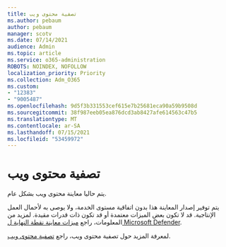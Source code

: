 ```yaml
---
title: تصفية محتوى ويب
ms.author: pebaum
author: pebaum
manager: scotv
ms.date: 07/14/2021
audience: Admin
ms.topic: article
ms.service: o365-administration
ROBOTS: NOINDEX, NOFOLLOW
localization_priority: Priority
ms.collection: Adm_O365
ms.custom:
- "12383"
- "9005487"
ms.openlocfilehash: 9d5f3b331553cef615e7b25681eca90a59b9508d
ms.sourcegitcommit: 38f987eeb05ea876dcd3ab8427afe614563c47b5
ms.translationtype: MT
ms.contentlocale: ar-SA
ms.lasthandoff: 07/15/2021
ms.locfileid: "53459972"
---
```

# <a name="web-content-filtering"></a>تصفية محتوى ويب

يتم حاليا معاينة محتوى ويب بشكل عام.

يتم توفير إصدار المعاينة هذا بدون اتفاقية مستوى الخدمة، ولا يوصى به لأحمال العمل الإنتاجية. قد لا تكون بعض الميزات معتمدة أو قد تكون ذات قدرات مقيدة. لمزيد من المعلومات، راجع [ميزات معاينة نقطة النهاية ل Microsoft Defender](/microsoft-365/security/defender-endpoint/preview).

لمعرفة المزيد حول تصفية محتوى ويب، راجع [تصفية محتوى ويب](/microsoft-365/security/defender-endpoint/web-content-filtering).